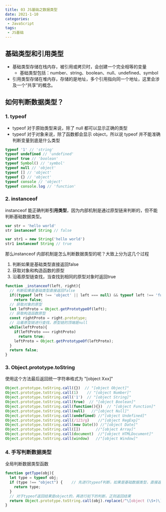 ```yaml
---
title: 03 JS基础之数据类型
date: 2021-1-10
categories:
 - JavaScript
tags:
 - JS基础
---
```




## 基础类型和引用类型

+ 基础类型存储在栈内存，被引用或拷贝时，会创建一个完全相等的变量
  + 基础类型包括：number、string、boolean、null、undefined、symbol
+ 引用类型存储在堆内存，存储的是地址，多个引用指向同一个地址，这里会涉及一个“共享”的概念。



## 如何判断数据类型？

### 1. typeof

+ typeof 对于原始类型来说，除了 null 都可以显示正确的类型
+ typeof 对于对象来说，除了函数都会显示 object，所以说 typeof 并不能准确判断变量到底是什么类型

```js
typeof '1' // 'string'
typeof undefined // 'undefined'
typeof true // 'boolean'
typeof Symbol() // 'symbol'
typeof null // 'object'
typeof [] // 'object'
typeof {} // 'object'
typeof console // 'object'
typeof console.log // 'function'
```

### 2. instanceof

instanceof 能正确判断**引用类型**，因为内部机制是通过原型链来判断的，但不能判断基础数据类型。

```js
var str = 'hello world'
str instanceof String // false

var str1 = new String('hello world')
str1 instanceof String // true
```

那么instanceof 内部机制是怎么判断数据类型的呢？大致上分为这几个过程

1. 判断如果是基础类型直接返回false
2. 获取对象和构造函数的原型
3. 沿着原型链查找，当查找到相同的原型对象时返回true

```js
function _instanceof(left, right){
  // 判断如果是基础类型直接返回false
  if((typeof left !== 'object' || left === null) && typeof left !== 'function')
    return false;
  // 获取对象的原型
  let leftProto = Object.getPrototypeOf(left);
  // 获取构造函数原型
  const rightProto = right.prototype;
  // 沿着原型链进行查找，原型链的顶端是null
  while(leftProto){
    if(leftProto === rightProto) 
      return true;
    leftProto = Object.getPrototypeOf(leftProto);
  }
  return false;
}
```

### 3. Object.prototype.toString

使用这个方法最后返回统一字符串格式为 "[object Xxx]"

```js
Object.prototype.toString.call({})	// "[object Object]"
Object.prototype.toString.call(1)    // "[object Number]"
Object.prototype.toString.call('1')  // "[object String]"
Object.prototype.toString.call(true)  // "[object Boolean]"
Object.prototype.toString.call(function(){})  // "[object Function]"
Object.prototype.toString.call(null)   //"[object Null]"
Object.prototype.toString.call(undefined) //"[object Undefined]"
Object.prototype.toString.call(/123/g)    //"[object RegExp]"
Object.prototype.toString.call(new Date()) //"[object Date]"
Object.prototype.toString.call([])       //"[object Array]"
Object.prototype.toString.call(document)  //"[object HTMLDocument]"
Object.prototype.toString.call(window)   //"[object Window]"
```

### 4. 手写判断数据类型

全局判断数据类型函数

```js
function getType(obj){
  let type = typeof obj;
  if (type !== "object") {    // 先进行typeof判断，如果是基础数据类型，直接返回
    return type;
  }
  // 对于typeof返回结果是object的，再进行如下的判断，正则返回结果
  return Object.prototype.toString.call(obj).replace(/^\[object (\S+)\]$/, '$1');  // 注意正则中间有个空格
}
```


